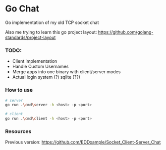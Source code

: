 # Go Chat

Go implementation of my old TCP socket chat

Also me trying to learn this go project layout: https://github.com/golang-standards/project-layout

### TODO:
- Client implementation
- Handle Custom Usernames
- Merge apps into one binary with client/server modes
- Actual login system (?) sqlite (??)

### How to use

```sh
# server
go run .\cmd\server -h <host> -p <port>

# client
go run .\cmd\client -h <host> -p <port>
``` 

### Resources
Previous version: https://github.com/EDDxample/Socket_Client-Server_Chat
